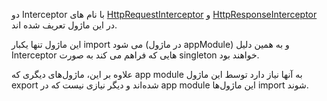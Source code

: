 <div class="dp-doc-container"">

<div class="dp-doc-tags">

<div class="mobile-version"></div>
<div class="desktop-version"></div>

</div>

<div class="dp-doc-body">
 
 دو Interceptor با نام های 
  [HttpRequestInterceptor](../interceptors/HttpRequestInterceptor.html)
  و
  [HttpResponseInterceptor](../interceptors/HttpResponseInterceptor.html)
در این ماژول تعریف شده اند. 

 این ماژول تنها یکبار import می شود (در ماژول appModule) و به همین دلیل Interceptor هایی که فراهم می کند به صورت singleton خواهند بود.
  
 علاوه بر این،  ماژول‌های دیگری که app module به آنها نیاز دارد توسط این ماژول export شده‌اند و دیگر نیازی نیست که در app module این ماژول‌ها import شوند.

</div>

</div> 


